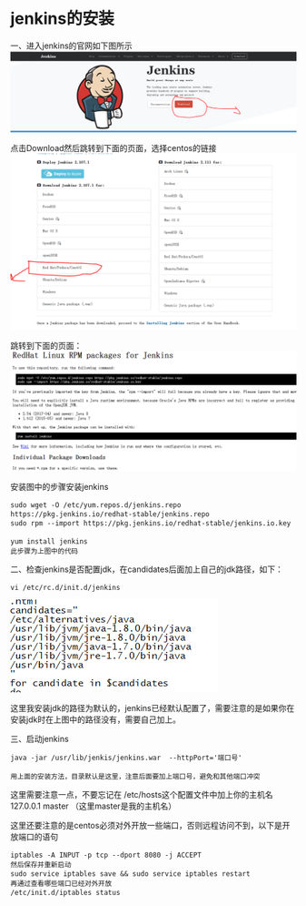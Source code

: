 # jenkins的安装 #

一、进入jenkins的官网如下图所示
![](pic/install-jenkins/jenkinsweb.PNG)

点击Download然后跳转到下面的页面，选择centos的链接
![](pic/install-jenkins/centoslink.PNG)

跳转到下面的页面：
![](pic/install-jenkins/select.PNG)

安装图中的步骤安装jenkins
```
sudo wget -O /etc/yum.repos.d/jenkins.repo https://pkg.jenkins.io/redhat-stable/jenkins.repo
sudo rpm --import https://pkg.jenkins.io/redhat-stable/jenkins.io.key

yum install jenkins
此步骤为上图中的代码
```

二、检查jenkins是否配置jdk，在candidates后面加上自己的jdk路径，如下：
```
vi /etc/rc.d/init.d/jenkins
```
![](pic/install-jenkins/java.PNG)

这里我安装jdk的路径为默认的，jenkins已经默认配置了，需要注意的是如果你在安装jdk时在上图中的路径没有，需要自己加上。

三、启动jenkins

```
java -jar /usr/lib/jenkis/jenkins.war  --httpPort='端口号'

用上面的安装方法，目录默认是这里，注意后面要加上端口号，避免和其他端口冲突
```
这里需要注意一点，不要忘记在 /etc/hosts这个配置文件中加上你的主机名    127.0.0.1   master （这里master是我的主机名）

这里还要注意的是centos必须对外开放一些端口，否则远程访问不到，以下是开放端口的语句
```
iptables -A INPUT -p tcp --dport 8080 -j ACCEPT
然后保存并重新启动
sudo service iptables save && sudo service iptables restart
再通过查看哪些端口已经对外开放
/etc/init.d/iptables status
```
